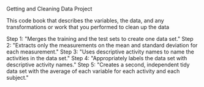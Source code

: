 Getting and Cleaning Data Project

This code book that describes the variables, the data, and any transformations or work that you performed to clean up the data

Step 1: "Merges the training and the test sets to create one data set."
Step 2: "Extracts only the measurements on the mean and standard deviation for each measurement."
Step 3: "Uses descriptive activity names to name the activities in the data set."
Step 4: "Appropriately labels the data set with descriptive activity names."
Step 5: "Creates a second, independent tidy data set with the average of each variable for each activity and each subject."
